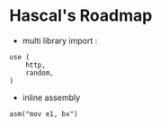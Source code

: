 # Hascal's Roadmap
- multi library import :
```
use (
    http,
    random,
)
```

- inline assembly
```
asm("mov e1, bx")
```
